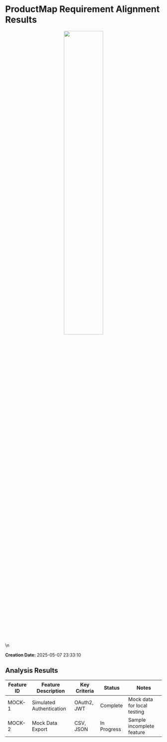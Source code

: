 # ProductMap Requirement Alignment Results

<p align="center"><a href="https://product-map.ai" target="_blank"><img src="https://product-map.ai/product_map_logo.png" width="50%"></a></p>\n

**Creation Date:** 2025-05-07 23:33:10

## Analysis Results

| Feature ID | Feature Description | Key Criteria | Status | Notes |
|-----------|---------------------|--------------|--------|-------|
| MOCK-1 | Simulated Authentication | OAuth2, JWT | Complete | Mock data for local testing |
| MOCK-2 | Mock Data Export | CSV, JSON | In Progress | Sample incomplete feature |
